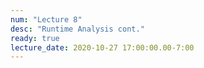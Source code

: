 ```yaml
---
num: "Lecture 8"
desc: "Runtime Analysis cont."
ready: true
lecture_date: 2020-10-27 17:00:00.00-7:00
---
```

